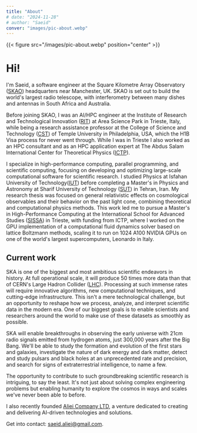 ```yaml
---
title: "About"
# date: "2024-11-28"
# author: "Saeid"
conver: "images/pic-about.webp" 
---
```


{{< figure src="/images/pic-about.webp" position="center" >}}

# Hi!

I'm Saeid, a software engineer at the Square Kilometre Array Observatory ([SKAO](https://skao.int))
headquarters near Manchester, UK. SKAO is set out to build the world's largest radio telescope, 
with interferometry between many dishes and antennas in South Africa and Australia.

Before joining SKAO, I was an AI/HPC engineer at the Institute of Research and Technological Innovation 
([RIT](https://areasciencepark.it/en/)) at Area Science Park in Trieste, Italy, while being a 
research assistance professor at the College of Science and Technology ([CST](https://cst.temple.edu/)) 
of Temple University in Philadelphia, USA, which the H1B Visa process for never went through.
While I was in Trieste I also worked as an HPC consultant and as an HPC application expert 
at The Abdus Salam International Center for Theoretical Physics ([ICTP](https://ictp.it)).


I specialize in high-performance computing, parallel programming, and scientific computing, 
focusing on developing and optimizing large-scale computational software for scientific research.
I studied Physics at Isfahan University of Technology([IUT](https://english.iut.ac.ir/)) before completing 
a Master's in Physics and Astronomy at Sharif University of Technology ([SUT](https://en.sharif.ir/)) in Tehran, Iran. 
My research thesis was focused on general relativistic effects on cosmological observables and their behavior 
on the past light cone, combining theoretical and computational physics methods.
This work led me to pursue a Master's in High-Performance Computing at the 
International School for Advanced Studies ([SISSA](https://sissa.it/)) in Trieste, with funding from ICTP, 
where I worked on the GPU implementation of a computational fluid dynamics solver based on 
lattice Boltzmann methods, scaling it to run on 1024 A100 NVIDIA GPUs on one of the world's 
largest supercomputers, Leonardo in Italy.


## Current work

SKA is one of the biggest and most ambitious scientific endeavors in history. At full operational scale, 
it will produce 50 times more data than that of CERN's Large Hadron Collider 
([LHC](https://home.cern/science/accelerators/large-hadron-collider)). 
Processing at such immense rates will require innovative algorithms, 
new computational techniques, and cutting-edge infrastructure. This isn't a mere technological challenge, 
but an opportunity to reshape how we process, analyze, and interpret scientific data in the modern era.
One of our biggest goals is to enable scientists and researchers around the world to make use 
of these datasets as smoothly as possible.

SKA will enable breakthroughs in observing the early universe with 21cm radio signals emitted 
from hydrogen atoms, just 300,000 years after the Big Bang. We'll be able to study the formation 
and evolution of the first stars and galaxies, investigate the nature of dark energy and dark matter, 
detect and study pulsars and black holes at an unprecedented rate and precision, and search for 
signs of extraterrestrial intelligence, to name a few.

The opportunity to contribute to such groundbreaking scientific research is intriguing, to say the least. 
It's not just about solving complex engineering problems but enabling humanity to explore the cosmos in ways 
and scales we've never been able to before.

I also recently founded [Aliei Company LTD](https://alieicompany.co.uk), a venture dedicated to creating and 
delivering AI-driven technologies and solutions.

Get into contact: [saeid.aliei@gmail.com](mailto:saeid.aliei@gmail.com).
